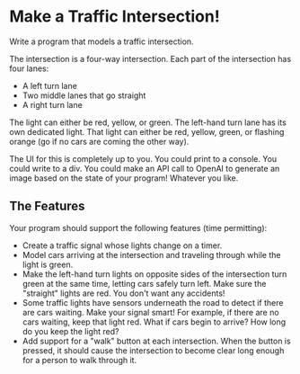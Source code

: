 # Make a Traffic Intersection!

Write a program that models a traffic intersection.

The intersection is a four-way intersection. Each part of the intersection has four lanes:

- A left turn lane
- Two middle lanes that go straight
- A right turn lane

The light can either be red, yellow, or green.
The left-hand turn lane has its own dedicated light. That light can either be red, yellow, green, or flashing orange (go if no cars are coming the other way).

The UI for this is completely up to you. You could print to a console. You could write to a div. You could make an API call to OpenAI to generate an image based on the state of your program! Whatever you like.

## The Features

Your program should support the following features (time permitting):

- Create a traffic signal whose lights change on a timer.
- Model cars arriving at the intersection and traveling through while the light is green.
- Make the left-hand turn lights on opposite sides of the intersection turn green at the same time, letting cars safely turn left. Make sure the "straight" lights are red. You don't want any accidents!
- Some traffic lights have sensors underneath the road to detect if there are cars waiting. Make your signal smart! For example, if there are no cars waiting, keep that light red. What if cars begin to arrive? How long do you keep the light red?
- Add support for a "walk" button at each intersection. When the button is pressed, it should cause the intersection to become clear long enough for a person to walk through it.
